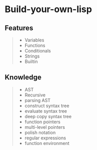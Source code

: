 # Build-your-own-lisp

## Features
> * Variables
> * Functions
> * Conditionals
> * Strings
> * Builtin

## Knowledge
> * AST
> * Recursive
> * parsing AST
> * construct syntax tree
> * evaluate syntax tree
> * deep copy syntax tree
> * function pointers
> * multi-level pointers
> * polish notation
> * regular expressions
> * function environment
